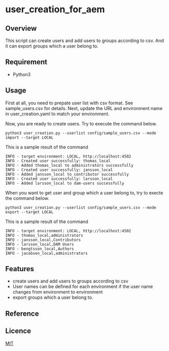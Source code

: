 # user_creation_for_aem

## Overview
This script can create users and add users to groups according to csv. And it can export groups which a user belong to.

## Requirement
- Python3

## Usage
First at all, you need to prepate user list with csv format. See sample_users.csv for details. Next, update the URL and environment name in user_creation.yaml to match your environment.

Now, you are ready to create users. Try to execute the command below.
```
python3 user_creation.py --userlist config/sample_users.csv --mode import --target LOCAL
```

This is a sample result of the command
```
INFO - target environment: LOCAL, http://localhost:4502
INFO - Created user successfully: thomas_local
INFO - Added thomas_local to administrators successfully
INFO - Created user successfully: jansson_local
INFO - Added jansson_local to contributor successfully
INFO - Created user successfully: larsson_local
INFO - Added larsson_local to dam-users successfully
```


When you want to get user and group which a user belong to, try to execte the command below.
```
python3 user_creation.py --userlist config/sample_users.csv --mode export --target LOCAL
```

This is a sample result of the command
```
INFO - target environment: LOCAL, http://localhost:4502
INFO - thomas_local,administrators
INFO - jansson_local,Contributors
INFO - larsson_local,DAM Users
INFO - bengtsson_local,Authors
INFO - jacobsen_local,administrators
```

## Features
- create users and add users to groups according to csv 
- User names can be defined for each environment if the user name changes from environment to environment
- export groups which a user belong to.

## Reference

## Licence

[MIT](https://......)